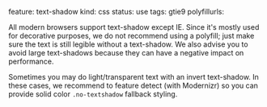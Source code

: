 feature: text-shadow
kind: css
status: use
tags: gtie9
polyfillurls:

All modern browsers support text-shadow except IE. Since it's mostly used for decorative purposes, we do not recommend using a polyfill; just make sure the text is still legible without a text-shadow. We also advise you to avoid large text-shadows because they can have a negative impact on performance.

Sometimes you may do light/transparent text with an invert text-shadow. In these cases, we recommend to feature detect (with Modernizr) so you can provide solid color `.no-textshadow` fallback styling.
